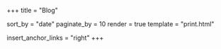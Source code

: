 +++
title = "Blog"

sort_by = "date"
paginate_by = 10
render = true
template = "print.html"

insert_anchor_links = "right"
+++
